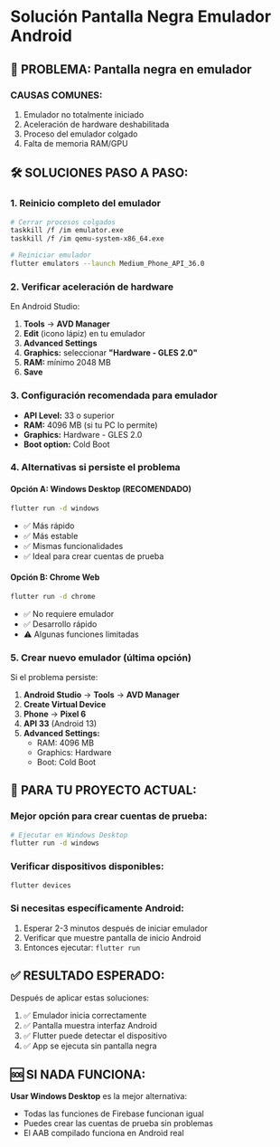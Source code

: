 # Solución Pantalla Negra Emulador Android

## 🚨 **PROBLEMA: Pantalla negra en emulador**

### **CAUSAS COMUNES:**
1. Emulador no totalmente iniciado
2. Aceleración de hardware deshabilitada
3. Proceso del emulador colgado
4. Falta de memoria RAM/GPU

## 🛠️ **SOLUCIONES PASO A PASO:**

### **1. Reinicio completo del emulador**
```bash
# Cerrar procesos colgados
taskkill /f /im emulator.exe
taskkill /f /im qemu-system-x86_64.exe

# Reiniciar emulador
flutter emulators --launch Medium_Phone_API_36.0
```

### **2. Verificar aceleración de hardware**
En Android Studio:
1. **Tools** → **AVD Manager**
2. **Edit** (icono lápiz) en tu emulador
3. **Advanced Settings**
4. **Graphics:** seleccionar **"Hardware - GLES 2.0"**
5. **RAM:** mínimo 2048 MB
6. **Save**

### **3. Configuración recomendada para emulador**
- **API Level:** 33 o superior
- **RAM:** 4096 MB (si tu PC lo permite)
- **Graphics:** Hardware - GLES 2.0
- **Boot option:** Cold Boot

### **4. Alternativas si persiste el problema**

#### **Opción A: Windows Desktop (RECOMENDADO)**
```bash
flutter run -d windows
```
- ✅ Más rápido
- ✅ Más estable
- ✅ Mismas funcionalidades
- ✅ Ideal para crear cuentas de prueba

#### **Opción B: Chrome Web**
```bash
flutter run -d chrome
```
- ✅ No requiere emulador
- ✅ Desarrollo rápido
- ⚠️ Algunas funciones limitadas

### **5. Crear nuevo emulador (última opción)**
Si el problema persiste:
1. **Android Studio** → **Tools** → **AVD Manager**
2. **Create Virtual Device**
3. **Phone** → **Pixel 6**
4. **API 33** (Android 13)
5. **Advanced Settings:**
   - RAM: 4096 MB
   - Graphics: Hardware
   - Boot: Cold Boot

## 🎯 **PARA TU PROYECTO ACTUAL:**

### **Mejor opción para crear cuentas de prueba:**
```bash
# Ejecutar en Windows Desktop
flutter run -d windows
```

### **Verificar dispositivos disponibles:**
```bash
flutter devices
```

### **Si necesitas específicamente Android:**
1. Esperar 2-3 minutos después de iniciar emulador
2. Verificar que muestre pantalla de inicio Android
3. Entonces ejecutar: `flutter run`

## ✅ **RESULTADO ESPERADO:**

Después de aplicar estas soluciones:
1. ✅ Emulador inicia correctamente
2. ✅ Pantalla muestra interfaz Android
3. ✅ Flutter puede detectar el dispositivo
4. ✅ App se ejecuta sin pantalla negra

## 🆘 **SI NADA FUNCIONA:**

**Usar Windows Desktop** es la mejor alternativa:
- Todas las funciones de Firebase funcionan igual
- Puedes crear las cuentas de prueba sin problemas
- El AAB compilado funciona en Android real
